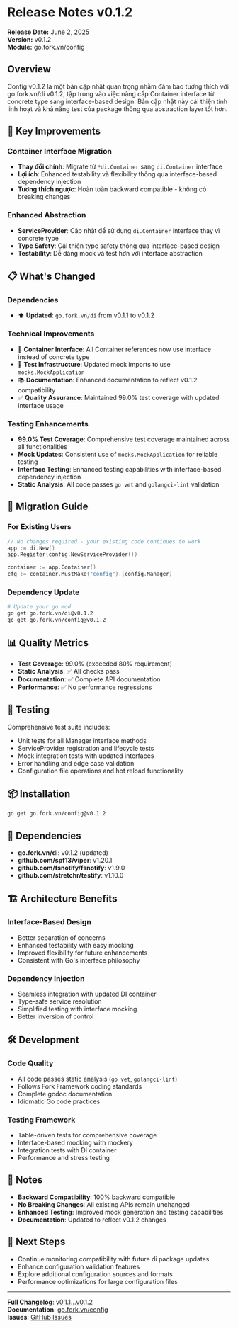 # Release Notes v0.1.2

**Release Date:** June 2, 2025  
**Version:** v0.1.2  
**Module:** go.fork.vn/config  

## Overview

Config v0.1.2 là một bản cập nhật quan trọng nhằm đảm bảo tương thích với go.fork.vn/di v0.1.2, tập trung vào việc nâng cấp Container interface từ concrete type sang interface-based design. Bản cập nhật này cải thiện tính linh hoạt và khả năng test của package thông qua abstraction layer tốt hơn.

## 🚀 Key Improvements

### Container Interface Migration
- **Thay đổi chính**: Migrate từ `*di.Container` sang `di.Container` interface
- **Lợi ích**: Enhanced testability và flexibility thông qua interface-based dependency injection
- **Tương thích ngược**: Hoàn toàn backward compatible - không có breaking changes

### Enhanced Abstraction
- **ServiceProvider**: Cập nhật để sử dụng `di.Container` interface thay vì concrete type
- **Type Safety**: Cải thiện type safety thông qua interface-based design
- **Testability**: Dễ dàng mock và test hơn với interface abstraction

## 📋 What's Changed

### Dependencies
- ⬆️ **Updated**: `go.fork.vn/di` from v0.1.1 to v0.1.2

### Technical Improvements
- 🔧 **Container Interface**: All Container references now use interface instead of concrete type
- 🧪 **Test Infrastructure**: Updated mock imports to use `mocks.MockApplication`
- 📚 **Documentation**: Enhanced documentation to reflect v0.1.2 compatibility
- ✅ **Quality Assurance**: Maintained 99.0% test coverage with updated interface usage

### Testing Enhancements
- **99.0% Test Coverage**: Comprehensive test coverage maintained across all functionalities
- **Mock Updates**: Consistent use of `mocks.MockApplication` for reliable testing
- **Interface Testing**: Enhanced testing capabilities with interface-based dependency injection
- **Static Analysis**: All code passes `go vet` and `golangci-lint` validation

## 🔄 Migration Guide

### For Existing Users
```go
// No changes required - your existing code continues to work
app := di.New()
app.Register(config.NewServiceProvider())

container := app.Container()
cfg := container.MustMake("config").(config.Manager)
```

### Dependency Update
```bash
# Update your go.mod
go get go.fork.vn/di@v0.1.2
go get go.fork.vn/config@v0.1.2
```

## 📊 Quality Metrics

- **Test Coverage**: 99.0% (exceeded 80% requirement)
- **Static Analysis**: ✅ All checks pass
- **Documentation**: ✅ Complete API documentation
- **Performance**: ✅ No performance regressions

## 🧪 Testing

Comprehensive test suite includes:
- Unit tests for all Manager interface methods
- ServiceProvider registration and lifecycle tests
- Mock integration tests with updated interfaces
- Error handling and edge case validation
- Configuration file operations and hot reload functionality

## 📦 Installation

```bash
go get go.fork.vn/config@v0.1.2
```

## 🔗 Dependencies

- **go.fork.vn/di**: v0.1.2 (updated)
- **github.com/spf13/viper**: v1.20.1
- **github.com/fsnotify/fsnotify**: v1.9.0
- **github.com/stretchr/testify**: v1.10.0

## 🏗️ Architecture Benefits

### Interface-Based Design
- Better separation of concerns
- Enhanced testability with easy mocking
- Improved flexibility for future enhancements
- Consistent with Go's interface philosophy

### Dependency Injection
- Seamless integration with updated DI container
- Type-safe service resolution
- Simplified testing with interface mocking
- Better inversion of control

## 🛠️ Development

### Code Quality
- All code passes static analysis (`go vet`, `golangci-lint`)
- Follows Fork Framework coding standards
- Complete godoc documentation
- Idiomatic Go code practices

### Testing Framework
- Table-driven tests for comprehensive coverage
- Interface-based mocking with mockery
- Integration tests with DI container
- Performance and stress testing

## 📝 Notes

- **Backward Compatibility**: 100% backward compatible
- **No Breaking Changes**: All existing APIs remain unchanged
- **Enhanced Testing**: Improved mock generation and testing capabilities
- **Documentation**: Updated to reflect v0.1.2 changes

## 🔮 Next Steps

- Continue monitoring compatibility with future di package updates
- Enhance configuration validation features
- Explore additional configuration sources and formats
- Performance optimizations for large configuration files

---

**Full Changelog**: [v0.1.1...v0.1.2](https://github.com/go-fork/config/compare/v0.1.1...v0.1.2)  
**Documentation**: [go.fork.vn/config](https://pkg.go.dev/go.fork.vn/config)  
**Issues**: [GitHub Issues](https://github.com/go-fork/config/issues)

